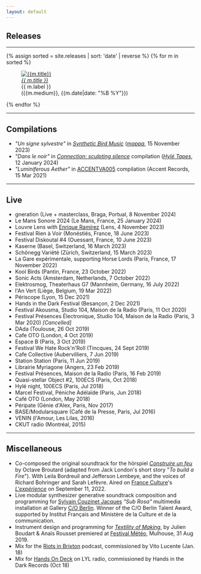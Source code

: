 ```yaml
---
layout: default
---
```


## Releases
---

{% assign sorted = site.releases | sort: 'date' | reverse %}
{% for m in sorted %}
<figure class="thumbnail">
  <a href="{{m.url}}"><img src="assets/img/{{m.cover}}" alt="{{m.title}}" /></a>
  <figcaption>
    <a href="{{m.url}}"><em>{{ m.title }}</em></a>
    <br />
    {{ m.label }}
    <br />
    ({{m.medium}}, {{m.date|date: "%B %Y"}})
  </figcaption>
</figure>
{% endfor %}

---

## Compilations

- _"Un signe sylvestre"_ in [_Synthetic Bird Music_](https://mappa.bandcamp.com/album/synthetic-bird-music)
  ([_mappa_](https://mappa.bandcamp.com/), 15 November 2023)
- _"Dans le noir"_ in [_Connection: sculpting silence_](https://hyletapes.bandcamp.com/album/connection-sculpting-silence) compilation
  ([_Hylé Tapes_](https://hyletapes.bandcamp.com/music), 12 January 2024)
- _"Luminiferous Aether"_ in [ACCENTVA005](https://accentsrecords.bandcamp.com/album/accentva005-various-artists-005) compilation (Accent Records, 15 Mar 2021)

---

## Live

- gneration (Live + masterclass, Braga, Portual, 8 November 2024)
- Le Mans Sonore 2024 (Le Mans, France, 25 January 2024)
- Louvre Lens with [Enrique Ramírez](http://www.enriqueramirez.net/) (Lens, 4 November 2023)
- Festival Rien à Voir (Monéstiés, France, 18 June 2023)
- Festival Diskoutal #4 (Ouessant, France, 10 June 2023)
- Kaserne (Basel, Switzerland, 16 March 2023)
- Schönegg Variété (Zürich, Switzerland, 15 March 2023)
- La Gare expérimentale, supporting Horse Lords (Paris, France, 17 November 2022)
- Kool Birds (Pantin, France, 23 October 2022)
- Sonic Acts (Amsterdam, Netherlands, 7 October 2022)
- Elektrosmog, Theaterhaus G7 (Mannheim, Germany, 16 July 2022)
- l'An Vert (Liège, Belgium, 19 Mar 2022)
- Périscope (Lyon, 15 Dec 2021)
- Hands in the Dark Festival (Besançon, 2 Dec 2021)
- Festival Akousma, Studio 104, Maison de la Radio (Paris, 11 Oct 2020)
- Festival Présences Électronique, Studio 104, Maison de la Radio (Paris, 3 Mar 2020) _[Cancelled]_
- DAda (Toulouse, 26 Oct 2019)
- Cafe OTO (London, 4 Oct 2019)
- Espace B (Paris, 3 Oct 2019)
- Festival We Hate Rock'n'Roll (Tincques, 24 Sept 2019)
- Cafe Collective (Aubervilliers, 7 Jun 2019)
- Station Station (Paris, 11 Jun 2019)
- Librairie Myriagone (Angers, 23 Feb 2019)
- Festival Présences, Maison de la Radio (Paris, 16 Feb 2019)
- Quasi-stellar Object #2, 100ECS (Paris, Oct 2018)
- Hylé night, 100ECS (Paris, Jul 2018)
- Marcel Festival, Péniche Adélaïde (Paris, Jun 2018)
- Café OTO (London, May 2018)
- Péripate (Génie d'Alex, Paris, Nov 2017)
- BASE/Modularsquare (Café de la Presse, Paris, Jul 2016)
- VENIN (l'Amour, Les Lilas, 2016)
- CKUT radio (Montréal, 2015)

---

## Miscellaneous

- Co-composed the original soundtrack for the hörspiel [_Construire un feu_](https://www.radiofrance.fr/franceculture/podcasts/l-experience/construire-un-feu-5519506) by Octave Broutard (adapted from Jack London's short story "_To build a Fire_"). With Leila Bordreuil and Jefferson Lembeye, and the voices of Richard Bohringer and Sarah Lefèvre. Aired on [France Culture](https://www.radiofrance.fr/franceculture)'s [_L'expérience_](https://www.radiofrance.fr/franceculture/podcasts/l-experience) on September 11, 2022.
- Live modular synthesizer generative soundtrack composition and
  programming for [Sylvain Couzinet Jacques](http://www.couzinetjacques.com/) _"Sub Rosa"_ multimedia installation at
  Gallery [C/O Berlin](https://www.co-berlin.org/co-berlin-talent-award-0). Winner of the C/O Berlin Talent Award, supported by
  Institut Français and Ministère de la Culture et de la communication.
- Instrument design and programming for [_Textility of Making_](https://julienboudart.net/?page_id=586), by Julien Boudart & Anaïs Rousset premiered at [Festival Météo](https://ajc-jazz.eu/meteo-mulhouse-music-festival-2019/), Mulhouse, 31 Aug 2019.
- Mix for the [Riots in Brixton](https://www.mixcloud.com/RiotsInBrixton/riots-in-brixton-scene-35-matthias-puech-290118) podcast, commissioned by Vito Lucente (Jan. 18)    
- Mix for [Hands On Deck](https://www.mixcloud.com/lylradio/hands-on-deck-8/) on LYL radio, commissioned by Hands in the Dark
  Records (Oct 18)
